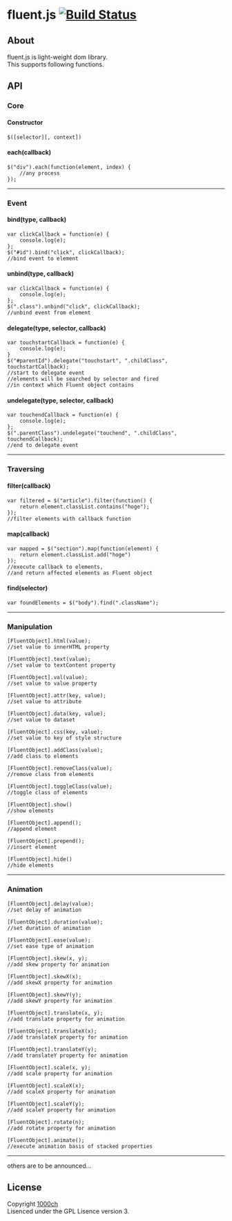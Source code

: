 # fluent.js [![Build Status](https://travis-ci.org/1000ch/fluent.png?branch=master)](https://travis-ci.org/1000ch/fluent)

## About

fluent.js is light-weight dom library.  
This supports following functions.  

## API

### Core

#### Constructor

    $([selector][, context])

#### each(callback)

    $("div").each(function(element, index) {
    	//any process
    });

---

### Event

#### bind(type, callback)

    var clickCallback = function(e) {
        console.log(e);
    };
    $("#id").bind("click", clickCallback);
    //bind event to element

#### unbind(type, callback)

    var clickCallback = function(e) {
        console.log(e);
    };
    $(".class").unbind("click", clickCallback);
    //unbind event from element


#### delegate(type, selector, callback)

    var touchstartCallback = function(e) {
        console.log(e);
    }
    $("#parentId").delegate("touchstart", ".childClass", touchstartCallback);
    //start to delegate event
    //elements will be searched by selector and fired 
    //in context which Fluent object contains

#### undelegate(type, selector, callback)

    var touchendCallback = function(e) {
        console.log(e);
    };
    $(".parentClass").undelegate("touchend", ".childClass", touchendCallback);
    //end to delegate event

---

### Traversing

#### filter(callback)

    var filtered = $("article").filter(function() {
        return element.classList.contains("hoge");
    });
    //filter elements with callback function

#### map(callback)

    var mapped = $("section").map(function(element) {
        return element.classList.add("hoge")
    });
    //execute callback to elements,
    //and return affected elements as Fluent object

#### find(selector)

    var foundElements = $("body").find(".className");

---

### Manipulation

    [FluentObject].html(value);
    //set value to innerHTML property
    
    [FluentObject].text(value);
    //set value to textContent property
    
    [FluentObject].val(value);
    //set value to value property
    
    [FluentObject].attr(key, value);
    //set value to attribute
    
    [FluentObject].data(key, value);
    //set value to dataset
    
    [FluentObject].css(key, value);
    //set value to key of style structure
    
    [FluentObject].addClass(value);
    //add class to elements
    
    [FluentObject].removeClass(value);
    //remove class from elements
    
    [FluentObject].toggleClass(value);
    //toggle class of elements
    
    [FluentObject].show()
    //show elements
    
    [FluentObject].append();
    //append element
    
    [FluentObject].prepend();
    //insert element
    
    [FluentObject].hide()
    //hide elements

---

### Animation

    [FluentObject].delay(value);
    //set delay of animation
    
    [FluentObject].duration(value);
    //set duration of animation
    
    [FluentObject].ease(value);
    //set ease type of animation
    
    [FluentObject].skew(x, y);
    //add skew property for animation
    
    [FluentObject].skewX(x);
    //add skewX property for animation
    
    [FluentObject].skewY(y);
    //add skewY property for animation
    
    [FluentObject].translate(x, y);
    //add translate property for animation
    
    [FluentObject].translateX(x);
    //add translateX property for animation
    
    [FluentObject].translateY(y);
    //add translateY property for animation
    
    [FluentObject].scale(x, y);
    //add scale property for animation
    
    [FluentObject].scaleX(x);
    //add scaleX property for animation
    
    [FluentObject].scaleY(y);
    //add scaleY property for animation
    
    [FluentObject].rotate(n);
    //add rotate property for animation
    
    [FluentObject].animate();
    //execute animation basis of stacked properties

---

others are to be announced...

## License

Copyright [1000ch](http://twitter.com/1000ch)  
Lisenced under the GPL Lisence version 3.  
